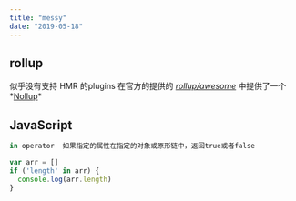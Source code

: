 ```yaml
---
title: "messy"
date: "2019-05-18"
---
```


## rollup

似乎没有支持 HMR 的plugins
在官方的提供的 *[rollup/awesome](https://github.com/rollup/awesome)*
中提供了一个*[Nollup](https://github.com/PepsRyuu/nollup)*


## JavaScript
```js
in operator  如果指定的属性在指定的对象或原形链中，返回true或者false

var arr = []
if ('length' in arr) {
  console.log(arr.length)
}
```